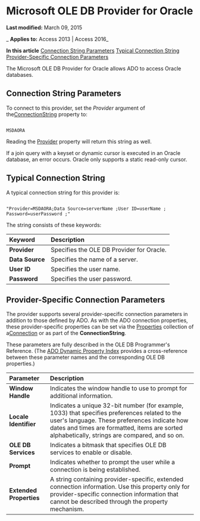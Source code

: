 
# Microsoft OLE DB Provider for Oracle

 **Last modified:** March 09, 2015

 _ **Applies to:** Access 2013 | Access 2016_

 **In this article**
[Connection String Parameters](#sectionSection0)
[Typical Connection String](#sectionSection1)
[Provider-Specific Connection Parameters](#sectionSection2)


The Microsoft OLE DB Provider for Oracle allows ADO to access Oracle databases.

## Connection String Parameters
<a name="sectionSection0"> </a>

To connect to this provider, set the  _Provider_ argument of the[ConnectionString](c67a7daf-258f-d99d-6475-a4aa98d1e99d.md) property to:


```
 
MSDAORA 

```

Reading the [Provider](1b795f51-93d7-431c-b1fe-0db95f69a56a.md) property will return this string as well.

If a join query with a keyset or dynamic cursor is executed in an Oracle database, an error occurs. Oracle only supports a static read-only cursor.


## Typical Connection String
<a name="sectionSection1"> </a>

A typical connection string for this provider is:


```
 
"Provider=MSDAORA;Data Source=serverName ;User ID=userName ; Password=userPassword ;" 

```

The string consists of these keywords:



|**Keyword**|**Description**|
|:-----|:-----|
|**Provider**|Specifies the OLE DB Provider for Oracle.|
|**Data Source**|Specifies the name of a server.|
|**User ID**|Specifies the user name.|
|**Password**|Specifies the user password.|

## Provider-Specific Connection Parameters
<a name="sectionSection2"> </a>

The provider supports several provider-specific connection parameters in addition to those defined by ADO. As with the ADO connection properties, these provider-specific properties can be set via the [Properties](4d662790-1252-c930-e6f9-edf6a38636af.md) collection of a[Connection](c16023aa-0321-2513-ee71-255d6ffba03d.md) or as part of the **ConnectionString**.

These parameters are fully described in the OLE DB Programmer's Reference. (The [ADO Dynamic Property Index](437beced-b97a-894d-b08f-4a322629a5a6.md) provides a cross-reference between these parameter names and the corresponding OLE DB properties.)



|**Parameter**|**Description**|
|:-----|:-----|
|**Window Handle**|Indicates the window handle to use to prompt for additional information.|
|**Locale Identifier**|Indicates a unique 32-bit number (for example, 1033) that specifies preferences related to the user's language. These preferences indicate how dates and times are formatted, items are sorted alphabetically, strings are compared, and so on.|
|**OLE DB Services**|Indicates a bitmask that specifies OLE DB services to enable or disable.|
|**Prompt**|Indicates whether to prompt the user while a connection is being established.|
|**Extended Properties**|A string containing provider-specific, extended connection information. Use this property only for provider-specific connection information that cannot be described through the property mechanism.|
